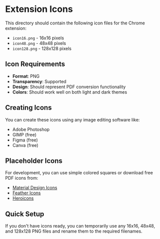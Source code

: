 # Extension Icons

This directory should contain the following icon files for the Chrome extension:

- `icon16.png` - 16x16 pixels
- `icon48.png` - 48x48 pixels  
- `icon128.png` - 128x128 pixels

## Icon Requirements

- **Format**: PNG
- **Transparency**: Supported
- **Design**: Should represent PDF conversion functionality
- **Colors**: Should work well on both light and dark themes

## Creating Icons

You can create these icons using any image editing software like:
- Adobe Photoshop
- GIMP (free)
- Figma (free)
- Canva (free)

## Placeholder Icons

For development, you can use simple colored squares or download free PDF icons from:
- [Material Design Icons](https://material.io/icons/)
- [Feather Icons](https://feathericons.com/)
- [Heroicons](https://heroicons.com/)

## Quick Setup

If you don't have icons ready, you can temporarily use any 16x16, 48x48, and 128x128 PNG files and rename them to the required filenames.

